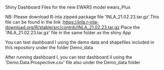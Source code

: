 Shiny Dashboard Files for the new EWARS model ewars_Plus

NB: Please download R-inla  zipped package file 'INLA_21.02.23.tar.gz'.This file can be found in the link :https://inla.r-inla-download.org/R/stable/src/contrib/INLA_21.02.23.tar.gz
Place the 'INLA_21.02.23.tar.gz' file in  the same folder as the shiny App

You can test dashboard I using the demo data  and shapefiles included in this repository under the folder Demo_data

After running dashboard I, you can test dashboard II using the 'Demo.Data.Prospective.csv' file also under the Demo_data folder
